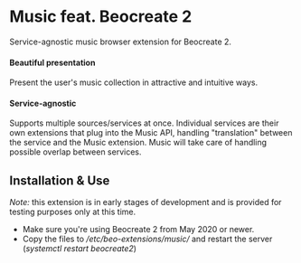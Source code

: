 # Music feat. Beocreate 2

Service-agnostic music browser extension for Beocreate 2.

#### Beautiful presentation

Present the user's music collection in attractive and intuitive ways.

#### Service-agnostic

Supports multiple sources/services at once. Individual services are their own extensions that plug into the Music API, handling "translation" between the service and the Music extension. Music will take care of handling possible overlap between services.

## Installation & Use

*Note:* this extension is in early stages of development and is provided for testing purposes only at this time.

- Make sure you're using Beocreate 2 from May 2020 or newer.
- Copy the files to */etc/beo-extensions/music/* and restart the server (*systemctl restart beocreate2*)